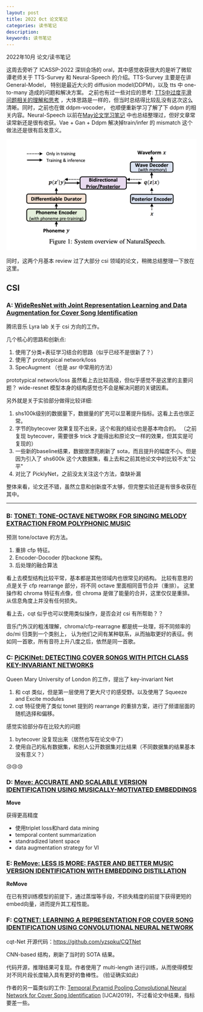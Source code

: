```yaml
---
layout: post
title: 2022 Oct 论文笔记
categories: 读书笔记
description: 
keywords: 读书笔记
---
```

2022年10月 论文/读书笔记

这周去旁听了 ICASSP-2022 深圳会场的 oral，其中感觉收获很大的是听了微软谭老师关于 
TTS-Survey 和 Neural-Speech 的介绍。TTS-Survey 主要是在讲 General-Model，
特别是最近大火的 diffusion model(DDPM)，以及 tts 中 one-to-many 造成的问题和解决方案。
之前也有过一些对应的思考: [TTS中过度平滑问题相关的理解和思考](2022-03-29-TTS中过度平滑问题相关的理解和思考.md)
，大体思路是一样的，但当时总结得比较乱没有这次这么清晰。同时，之前也在做 ddpm-vocoder，
也顺便重新学习了解了下 ddpm 的相关内容。Neural-Speech 以前在[May论文学习笔记](2022-05-10-May论文学习笔记.md)
中也总结整理过，但好文章常读常新还是很有收获。Vae + Gan + Ddpm 解决掉train/infer 的 mismatch 这个做法还是很有启发意义。

<div style="text-align: center"><img src="https://github.com/Liu-Feng-deeplearning/Liu-Feng-deeplearning.github.io/blob/master/images/posts/2022/2022-05-10-paper-img-01.png?raw=true" width="600" /></div>

同时，这两个月基本 review 过了大部分 csi 领域的论文，稍微总结整理一下放在这里。

## CSI

### A: [WideResNet with Joint Representation Learning and Data Augmentation for Cover Song Identification](https://www.isca-speech.org/archive/pdfs/interspeech_2022/hu22f_interspeech.pdf)

腾讯音乐 Lyra lab 关于 csi 方向的工作。

几个核心的思路和创新点:
1. 使用了分类+表征学习结合的思路（似乎已经不是很新了？）
2. 使用了 prototypical network/loss 
3. SpecAugment （也是 asr 中常用的方法）

prototypical network/loss 虽然看上去比较高级，但似乎感觉不是这里的主要问题？
wide-resnet 模型本身的结构感觉也不会是解决问题的关键因素。

另外就是关于实验部分做得比较详细: 
1. shs100k级别的数据量下，数据量的扩充可以显著提升指标。这看上去也很正常。
2. 字节的bytecover 效果复现不出来，这个和我的结论也是基本吻合的。
（之前复现 bytecover，需要很多 trick 才能得出和原论文一样的效果，但其实是可复现的）
3. 一些新的baseline结果，数据很漂亮刷新了 sota，而且提升的幅度不小。但是因为引入了 shs600k 这个大数据集，看上去和之前其他论文中的比较不太"公平"
4. 对比了 PicklyNet，之前没太关注这个方法，查缺补漏

整体来看，论文还不错，虽然立意和创新度不太够，但完整实验还是有很多收获在其中。

---

### B: [TONET: TONE-OCTAVE NETWORK FOR SINGING MELODY EXTRACTION FROM POLYPHONIC MUSIC](https://arxiv.org/pdf/2202.00951.pdf)

预测 tone/octave 的方法。

1. 重排 cfp 特征。
2. Encoder-Docoder 的backone 架构。 
3. 后处理的融合算法

看上去模型结构比较平常，基本都是其他领域内也很常见的结构。
比较有意思的点是关于 cfp rearrange 部分，将不同 octave 里面相同音节合并（重排）。
这里操作和 chroma 特征有点像，但 chroma 是做了能量的合并，这里仅仅是重排。
从信息角度上并没有任何损失。

看上去，cqt 似乎也可以使用类似操作，是否会对 csi 有所帮助？？

音乐门外汉的粗浅理解，chroma/cfp-rearragne 都是统一处理，将不同频率的 do/mi 归类到一个类别上，
认为他们之间有某种联系，从而抽取更好的表征。例如同一首歌，所有音符上升八度之后，依然是同一首歌。

### C: [PiCKINet: DETECTING COVER SONGS WITH PITCH CLASS KEY-INVARIANT NETWORKS](https://www.eecs.qmul.ac.uk/~simond/pub/2021/OHanlonBenetosDixon-MLSP2021.pdf)

Queen Mary University of London 的工作，提出了 key-invariant Net

1. 和 cqt 类似，但是第一层使用了更大尺寸的感受野。以及使用了 Squeeze and Excite modules 
2. cqt 特征使用了类似 tonet 提到的 rearrange 的重排方案，进行了频谱层面的随机选择和偏移。

感觉实验部分存在比较大的问题
1. bytecover 没复现出来（居然也写在论文中了）
2. 使用自己的私有数据集，和别人公开数据集对比结果（不同数据集的结果基本没有意义？）

😢😢😢

### D: [Move: ACCURATE AND SCALABLE VERSION IDENTIFICATION USING MUSICALLY-MOTIVATED EMBEDDINGS](https://arxiv.org/pdf/1910.12551.pdf)

**Move**

获得更高精度
- 使用triplet loss和hard data mining
- temporal content summarization
- standradized latent space 
- data augmentation strategy for VI
 
### E: [ReMove: LESS IS MORE: FASTER AND BETTER MUSIC VERSION IDENTIFICATION WITH EMBEDDING DISTILLATION](https://arxiv.org/pdf/2010.03284.pdf)

**ReMove**

在已有预训练模型的前提下，通过蒸馏等手段，不损失精度的前提下获得更短的embed向量，进而提升其工程性能。

### F: [CQTNET: LEARNING A REPRESENTATION FOR COVER SONG IDENTIFICATION USING CONVOLUTIONAL NEURAL NETWORK](https://arxiv.org/pdf/1911.00334.pdf)

cqt-Net 开源代码：https://github.com/yzspku/CQTNet

CNN-based 结构，刷新了当时的 SOTA 结果。

代码开源，推理结果可复现。作者使用了 multi-length 进行训练，从而使得模型对不同片段长度输入具有更好的鲁棒性。
(验证确实如此)

作者的另一篇类似的工作: [Temporal Pyramid Pooling Convolutional Neural Network for Cover Song Identification](https://www.ijcai.org/proceedings/2019/673) [IJCAI2019]，不过看论文中结果，指标要差一些。 
